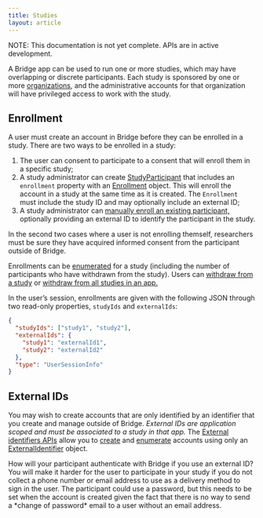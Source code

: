 ```yaml
---
title: Studies
layout: article
---
```


<div class="ui message">
  <p>NOTE: This documentation is not yet complete. APIs are in active development.</p>
</div>

<div id="toc"></div>

A Bridge app can be used to run one or more studies, which may have overlapping or discrete participants. Each study is sponsored by one or more [organizations,](/articles/v2/authorization.html#organizations) and the administrative accounts for that organization will have privileged access to work with the study.

## Enrollment

A user must create an account in Bridge before they can be enrolled in a study. There are two ways to be enrolled in a study:

1. The user can consent to participate to a consent that will enroll them in a specific study;
1. A study administrator can create [StudyParticipant](/model-browser.html#StudyParticipant) that includes an `enrollment` property with an [Enrollment](/model-browser.html#Enrollment) object. This will enroll the account in a study at the same time as it is created. The `Enrollment` must include the study ID and may optionally include an external ID;
1. A study administrator can [manually enroll an existing participant,](/swagger-ui/index.html#/Studies/enrollParticipant) optionally providing an external ID to identify the participant in the study.

In the second two cases where a user is not enrolling themself, researchers must be sure they have acquired informed consent from the participant outside of Bridge.

Enrollments can be [enumerated](/swagger-ui/index.html#/Studies/getEnrollees) for a study (including the number of participants who have withdrawn from the study). Users can [withdraw from a study](/swagger-ui/index.html#/Studies/withdrawParticipant) or [withdraw from all studies in an app.](/swagger-ui/index.html#/Consents/withdrawFromApp)

In the user’s session, enrollments are given with the following JSON through two read-only properties, `studyIds` and `externalIds`:

```json
{
  "studyIds": ["study1", "study2"],
  "externalIds": {
    "study1": "externalId1",
    "study2": "externalId2"
  },
  "type": "UserSessionInfo"
}
```

## External IDs

You may wish to create accounts that are only identified by an identifier that you create and manage outside of Bridge. *External IDs are application scoped and must be associated to a study in that app.* The [External identifiers APIs](/swagger-ui/index.html#/External%20Identifiers) allow you to [create](/swagger-ui/index.html#/External%20Identifiers/createExternalId) and [enumerate](/swagger-ui/index.html#/External%20Identifiers/getExternalIds) accounts using only an [ExternalIdentifier](/model-browser.html#ExternalIdentifier) object. 

<div class="ui warning message">
    <p>
    	How will your participant authenticate with Bridge if you use an external ID? You will make it harder for the user to participate in your study if you do not collect a phone number or email address to use as a delivery method to sign in the user. The participant could use a password, but this needs to be set when the account is created given the fact that there is no way to send a *change of password* email to a user without an email address.
    </p>
</div>